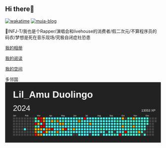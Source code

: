 ## Hi there👋

[![wakatime](https://wakatime.com/badge/user/15b51d6a-6f6b-4262-9a41-e90289da81c5.svg)](https://wakatime.com/@15b51d6a-6f6b-4262-9a41-e90289da81c5)
[![muja-blog](https://img.shields.io/badge/muja-blog-9cf)](https://www.voidmu.com)

🌈INFJ-T/我也是个Rapper/演唱会和livehouse的消费者/假二次元/不算程序员的码农/梦想是死在音乐现场/究极自闭症社恐患

[我的相册](https://pics.voidmu.com/)

[我的阅读](https://weread.voidmu.com/)

[我的空间](https://space.voidmu.com/)

多邻国
![多邻国](https://github.com/minimua/GitHubPoster/blob/main/examples/duolingo.svg)
<!--
**minimua/minimua** is a ✨ _special_ ✨ repository because its `README.md` (this file) appears on your GitHub profile.

Here are some ideas to get you started:

- 🔭 I’m currently working on ...
- 🌱 I’m currently learning ...
- 👯 I’m looking to collaborate on ...
- 🤔 I’m looking for help with ...
- 💬 Ask me about ...
- 📫 How to reach me: ...
- 😄 Pronouns: ...
- ⚡ Fun fact: ...
-->
